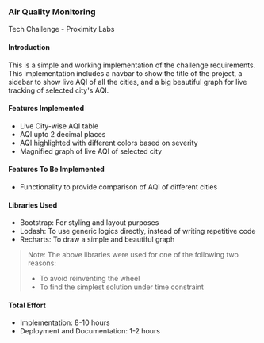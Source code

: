 ### Air Quality Monitoring

Tech Challenge - Proximity Labs

#### Introduction

This is a simple and working implementation of the challenge requirements. This implementation includes a navbar to show the title of the project, a sidebar to show live AQI of all the cities, and a big beautiful graph for live tracking of selected city's AQI.

#### Features Implemented

-   Live City-wise AQI table
-   AQI upto 2 decimal places
-   AQI highlighted with different colors based on severity
-   Magnified graph of live AQI of selected city

#### Features To Be Implemented

-   Functionality to provide comparison of AQI of different cities

#### Libraries Used

-   Bootstrap: For styling and layout purposes
-   Lodash: To use generic logics directly, instead of writing repetitive code
-   Recharts: To draw a simple and beautiful graph

> Note: The above libraries were used for one of the following two reasons:
> -   To avoid reinventing the wheel
> -   To find the simplest solution under time constraint

#### Total Effort

-   Implementation: 8-10 hours
-   Deployment and Documentation: 1-2 hours
